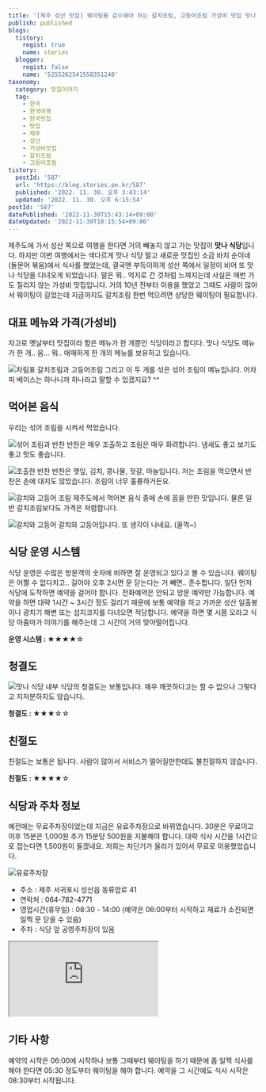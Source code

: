 ```yaml
---
title: '[제주 성산 맛집] 웨이팅을 감수해야 하는 갈치조림, 고등어조림 가성비 맛집 맛나 식당'
publish: published
blogs:
  tistory:
    regist: true
    name: stories
  blogger:
    regist: false
    name: '5255262541558351240'
taxonomy:
  category: 맛집이야기
  tag:
    - 한국
    - 한국여행
    - 한국맛집
    - 맛집
    - 제주
    - 성산
    - 가성비맛집
    - 갈치조림
    - 고등어조림
tistory:
  postId: '587'
  url: 'https://blog.stories.pe.kr/587'
  published: '2022. 11. 30. 오후 3:43:14'
  updated: '2022. 11. 30. 오후 6:15:54'
postId: '587'
datePublished: '2022-11-30T15:43:14+09:00'
dateUpdated: '2022-11-30T18:15:54+09:00'
---
```


제주도에 가서 성산 쪽으로 여행을 한다면 거의 빼놓지 않고 가는 맛집이 **맛나 식당**입니다. 하지만 이번 여행에서는 색다르게 맛나 식당 말고 새로운 맛집인 소금 바치 순이네(돌문어 볶음)에서 식사를 했었는데, 결국엔 부득이하게 성산 쪽에서 일정이 비어 또 맛나 식당을 다녀오게 되었습니다. 말은 뭐.. 억지로 간 것처럼 느껴지는데 사실은 매번 가도 질리지 않는 가성비 맛집입니다. 거의 10년 전부터 이용을 했었고 그때도 사람이 많아서 웨이팅이 길었는데 지금까지도 갈치조림 한번 먹으려면 상당한 웨이팅이 필요합니다.

## 대표 메뉴와 가격(가성비)

자고로 옛날부터 맛집이라 함은 메뉴가 한 개뿐인 식당이라고 합디다.
맛나 식당도 메뉴가 한 개.. 음... 뭐.. 애매하게 한 개의 메뉴를 보유하고 있습니다.

![차림표](./images/njo2_20220913_101341-01.jpeg)
갈치조림과 고등어조림 그리고 이 두 개를 섞은 섞어 조림이 메뉴입니다. 어차피 베이스는 하나니까 하나라고 말할 수 있겠지요? ^^

## 먹어본 음식

우리는 섞어 조림을 시켜서 먹었습니다.

![섞어 조림과 반찬](./images/njo2_20220913_094651-01.jpeg)
반찬은 매우 조촐하고 조림은 매우 화려합니다. 냄새도 좋고 보기도 좋고 맛도 좋습니다.

![조촐한 반찬](./images/njo2_20220913_094701-01.jpeg)
반찬은 깻잎, 김치, 콩나물, 젓갈, 마늘입니다. 저는 조림을 먹으면서 반찬은 손에 대지도 않았습니다. 조림이 너무 훌륭하거든요.

![갈치와 고등어 조림](./images/njo2_20220913_094654-01.jpeg)
제주도에서 먹어본 음식 중에 손에 꼽을 만한 맛입니다. 물론 일반 갈치조림보다도 가격은 저렴합니다.

![갈치와 고등어](./images/njo2_20220913_094821-01.jpeg)
갈치와 고등어입니다. 또 생각이 나네요. (꿀꺽~)

## 식당 운영 시스템

식당 운영은 수많은 방문객의 숫자에 비하면 잘 운영되고 있다고 볼 수 있습니다. 웨이팅은 어쩔 수 없다치고.. 길어야 오후 2시면 문 닫는다는 거 빼면.. 준수합니다.
일단 먼저 식당에 도착하면 예약을 걸어야 합니다. 전화예약은 안되고 방문 예약만 가능합니다. 예약을 하면 대략 1시간 ~ 3시간 정도 걸리기 때문에 보통 예약을 하고 가까운 성산 일출봉이나 광치기 해변 또는 섭지코지를 다녀오면 적당합니다.
예약을 하면 몇 시쯤 오라고 식당 아줌마가 이야기를 해주는데 그 시간이 거의 맞아떨어집니다.

<div class='alert alert-info'>
<b>운영 시스템 : </b> ★★★★☆
</div>

## 청결도

![맛나 식당 내부](./images/njo2_20220913_094409-01.jpeg)
식당의 청결도는 보통입니다. 매우 깨끗하다고는 할 수 없으나 그렇다고 지저분하지도 않습니다.

<div class='alert alert-info'>
<b>청결도 : </b> ★★★☆☆
</div>

## 친절도

친절도는 보통은 됩니다. 사람이 많아서 서비스가 떨어질만한데도 불친절하지 않습니다.

<div class='alert alert-info'>
<b>친절도 : </b> ★★★★☆
</div>

## 식당과 주차 정보

예전에는 무료주차장이었는데 지금은 유료주차장으로 바뀌였습니다.
30분은 무료이고 이후 15분은 1,000원 추가 15분당 500원을 지불해야 합니다.
대략 식사 시간을 1시간으로 잡는다면 1,500원이 들겠네요. 저희는 차단기가 올라가 있어서 무료로 이용했었습니다.

![유료주차장](./images/njo2_20220913_093925-01.jpeg)

- 주소 : 제주 서귀포시 성산읍 동류암로 41
- 연락처 : 064-782-4771
- 영업시간(휴무일) : 08:30 - 14:00 (예약은 06:00부터 시작하고 재료가 소진되면 일찍 문 닫을 수 있음)
- 주차 : 식당 앞 공영주차장이 있음

<div class='embed-responsive embed-responsive-16by9'>
<iframe src='https://www.google.com/maps/embed?pb=!1m18!1m12!1m3!1d3329.0277381339315!2d126.91388251549272!3d33.44858385674581!2m3!1f0!2f0!3f0!3m2!1i1024!2i768!4f13.1!3m3!1m2!1s0x350d137ea49e6e49%3A0xbf472ab35adbec44!2z66eb64KY7Iud64u5!5e0!3m2!1sko!2skr!4v1669735554596!5m2!1sko!2skr' class='embed-responsive-item' allowfullscreen></iframe>
</div>

## 기타 사항

예약의 시작은 06:00에 시작하나 보통 그때부터 웨이팅을 하기 때문에 좀 일찍 식사를 해야 한다면 05:30 정도부터 웨이팅을 해야 합니다.
예약을 그 시간에도 식사 시작은 08:30부터 시작됩니다.
